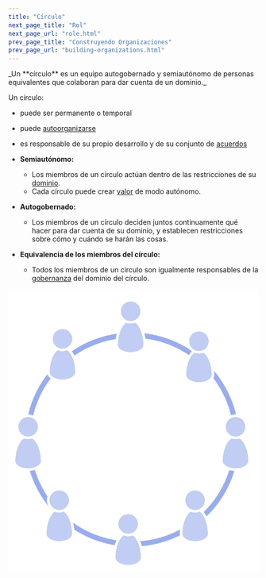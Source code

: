 ```yaml
---
title: "Círculo"
next_page_title: "Rol"
next_page_url: "role.html"
prev_page_title: "Construyendo Organizaciones"
prev_page_url: "building-organizations.html"
---
```



<div class="card summary"><div class="card-body">_Un **círculo** es un equipo autogobernado y semiautónomo de personas equivalentes que colaboran para dar cuenta de un dominio._
</div></div>

Un círculo:

- puede ser permanente o temporal
- puede <a href="glossary.html#entry-self-organization" class="glossary-tooltip" data-toggle="tooltip" title="Auto-Organización: Cualquier actividad o proceso mediante el cual las personas organizan el trabajo. La auto-organización ocurre dentro de las limitaciones de un dominio, pero sin la influencia directa de los agentes externos. En cualquier organización o equipo, la auto-organización coexiste con influencia externa (por ejemplo, objeciones externas o decisiones de gobernanza que afectan al dominio).">autoorganizarse</a>
- es responsable de su propio desarrollo y de su conjunto de <a href="glossary.html#entry-agreement" class="glossary-tooltip" data-toggle="tooltip" title="Acuerdo: Una pauta, proceso, protocolo o política que ha sido acordado y se ha diseñado para guiar el flujo de valor.">acuerdos</a>

- **Semiautónomo:**
    
    - Los miembros de un círculo actúan dentro de las restricciones de su <a href="glossary.html#entry-domain" class="glossary-tooltip" data-toggle="tooltip" title="Dominio: Un área específica de influencia, actividad y toma de decisiones dentro de una organización.">dominio</a>.
    - Cada círculo puede crear <a href="glossary.html#entry-value" class="glossary-tooltip" data-toggle="tooltip" title="Valor: La importancia, el valor o la utilidad de algo en relación con un driver. También &quot;un principio de cierta importancia que guía el comportamiento&quot; (se utiliza principalmente como plural, &quot;valores&quot;, o &quot;valores organizacionales&quot;).">valor</a> de modo autónomo. 
- **Autogobernado:** 
    - Los miembros de un círculo deciden juntos continuamente qué hacer para dar cuenta de su dominio, y establecen restricciones sobre cómo y cuándo se harán las cosas.
- **Equivalencia de los miembros del círculo:** 
    - Todos los miembros de un círculo son igualmente responsables de la <a href="glossary.html#entry-governance" class="glossary-tooltip" data-toggle="tooltip" title="Gobernanza: El proceso de establecer objetivos y tomar y evolucionar decisiones que orientan a las personas hacia la consecución de dichos objetivos.">gobernanza</a> del dominio del círculo.

![Todos los miembros de un círculo son igualmente responsables de la gobernanza del dominio del círculo](img/circle/circle.png)